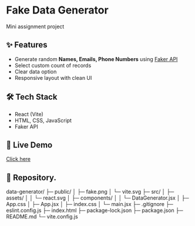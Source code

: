 # Fake Data Generator

Mini assignment project

## ✨ Features
- Generate random **Names, Emails, Phone Numbers** using [Faker API](https://fakerapi.it/)
- Select custom count of records
- Clear data option
- Responsive layout with clean UI

## 🛠️ Tech Stack
- React (Vite)
- HTML, CSS, JavaScript
- Faker API

## 🚀 Live Demo
[Click here](https://fake-data-generator-by-saurav.vercel.app/)

## 📂 Repository.
data-generator/
├─ public/
│  ├─ fake.png
│  └─ vite.svg
├─ src/
│  ├─ assets/
│  │  └─ react.svg
│  ├─ components/
│  │  └─ DataGenerator.jsx
│  ├─ App.css
│  ├─ App.jsx
│  ├─ index.css
│  └─ main.jsx
├─ .gitignore
├─ eslint.config.js
├─ index.html
├─ package-lock.json
├─ package.json
├─ README.md
└─ vite.config.js



